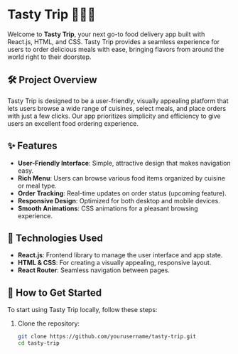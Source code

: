 # Tasty Trip 🍔🍕🍜

Welcome to **Tasty Trip**, your next go-to food delivery app built with React.js, HTML, and CSS. Tasty Trip provides a seamless experience for users to order delicious meals with ease, bringing flavors from around the world right to their doorstep.

## 🛠️ Project Overview

Tasty Trip is designed to be a user-friendly, visually appealing platform that lets users browse a wide range of cuisines, select meals, and place orders with just a few clicks. Our app prioritizes simplicity and efficiency to give users an excellent food ordering experience.

## ✨ Features

- **User-Friendly Interface**: Simple, attractive design that makes navigation easy.
- **Rich Menu**: Users can browse various food items organized by cuisine or meal type.
- **Order Tracking**: Real-time updates on order status (upcoming feature).
- **Responsive Design**: Optimized for both desktop and mobile devices.
- **Smooth Animations**: CSS animations for a pleasant browsing experience.


## 🚀 Technologies Used

- **React.js**: Frontend library to manage the user interface and app state.
- **HTML & CSS**: For creating a visually appealing, responsive layout.
- **React Router**: Seamless navigation between pages.


## 🎯 How to Get Started

To start using Tasty Trip locally, follow these steps:

1. Clone the repository:
   ```bash
   git clone https://github.com/yourusername/tasty-trip.git
   cd tasty-trip
